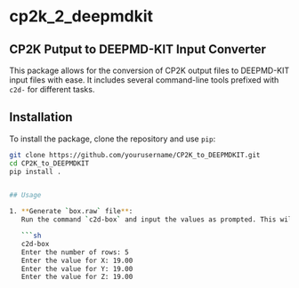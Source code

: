 # cp2k_2_deepmdkit

## CP2K Putput to DEEPMD-KIT Input Converter

This package allows for the conversion of CP2K output files to DEEPMD-KIT input files with ease. It includes several command-line tools prefixed with `c2d-` for different tasks.

## Installation

To install the package, clone the repository and use `pip`:

```bash
git clone https://github.com/yourusername/CP2K_to_DEEPMDKIT.git
cd CP2K_to_DEEPMDKIT
pip install .


## Usage

1. **Generate `box.raw` file**:
   Run the command `c2d-box` and input the values as prompted. This will create a `box.raw` file with the specified dimensions.

   ```sh
   c2d-box
   Enter the number of rows: 5
   Enter the value for X: 19.00
   Enter the value for Y: 19.00
   Enter the value for Z: 19.00

